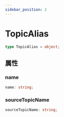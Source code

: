 ```yaml
---
sidebar_position: 2
---
```


# TopicAlias

```typescript
type TopicAlias = object;
```

## 属性

### name

```typescript
name: string;
```

### sourceTopicName

```typescript
sourceTopicName: string;
```
